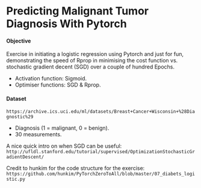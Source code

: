 # Predicting Malignant Tumor Diagnosis With Pytorch
#### Objective
Exercise in initiating a logistic regression using Pytorch and just for fun, demonstrating the speed of Rprop in minimising the cost function vs. stochastic gradient decent (SGD) over a couple of hundred Epochs.

* Activation function: Sigmoid.
* Optimiser functions: SGD & Rprop.

#### Dataset
`https://archive.ics.uci.edu/ml/datasets/Breast+Cancer+Wisconsin+%28Diagnostic%29`
* Diagnosis (1 = malignant, 0 = benign).
* 30 measurements.

A nice quick intro on when SGD can be useful: `http://ufldl.stanford.edu/tutorial/supervised/OptimizationStochasticGradientDescent/`

Credit to hunkim for the code structure for the exercise: `https://github.com/hunkim/PyTorchZeroToAll/blob/master/07_diabets_logistic.py`